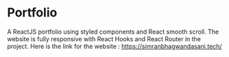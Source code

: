 # Portfolio

A ReactJS portfolio using styled components and React smooth scroll. The website is fully responsive with React Hooks and React Router in the project. Here is the link for the website : https://simranbhagwandasani.tech/
